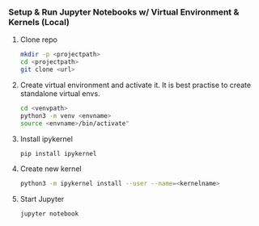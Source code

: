### Setup & Run Jupyter Notebooks w/ Virtual Environment & Kernels (Local)

1. Clone repo
	```bash
	mkdir -p <projectpath>
 	cd <projectpath>
	git clone <url> 
	```
	
3. Create virtual environment and activate it.
	It is best practise to create standalone virtual envs.
	```bash
 	cd <venvpath>
	python3 -m venv <envname>
 	source <envname>/bin/activate"
	```
6. Install ipykernel
	```bash
	pip install ipykernel
	```
 7. Create new kernel
	```bash
	python3 -m ipykernel install --user --name=<kernelname>
	
	```
8. Start Jupyter
	```bash
	jupyter notebook
	```
  
